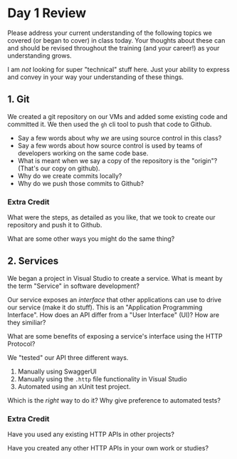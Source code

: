 # Day 1 Review

Please address your current understanding of the following topics we covered (or began to cover) in class today. Your thoughts about these can and should be revised throughout the training (and your career!) as your understanding grows.

I am *not* looking for super "technical" stuff here. Just your ability to express and convey in your way your understanding of these things.

## 1. Git

We created a git repository on our VMs and added some existing code and committed it. We then used the `gh` cli tool to push that code to Github. 

- Say a few words about why *we* are using source control in this class?
- Say a few words about how source control is used by teams of developers working on the same code base.
- What is meant when we say a copy of the repository is the "origin"? (That's our copy on github).
- Why do we create commits locally?
- Why do we push those commits to Github?


### Extra Credit

What were the steps, as detailed as you like, that we took to create our repository and push it to Github.

What are some other ways you might do the same thing?


## 2. Services

We began a project in Visual Studio to create a service. What is meant by the term "Service" in software development?

Our service exposes an *interface* that other applications can use to drive our service (make it do stuff). This is an
"Application Programming Interface". How does an API differ from a "User Interface" (UI)? How are they similiar?

What are some benefits of exposing a service's interface using the HTTP Protocol?

We "tested" our API three different ways. 

1. Manually using SwaggerUI
2. Manually using the `.http` file functionality in Visual Studio
3. Automated using an xUnit test project.

Which is the *right* way to do it? Why give preference to automated tests? 

### Extra Credit

Have you used any existing HTTP APIs in other projects?

Have you created any other HTTP APIs in your own work or studies?

